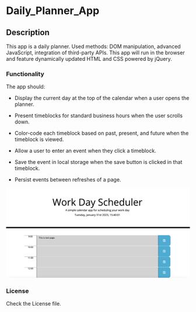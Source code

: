 # Daily_Planner_App

## Description

This app is a daily planner. Used methods: DOM manipulation, advanced JavaScript, integration of third-party APIs. This app will run in the browser and feature dynamically updated HTML and CSS powered by jQuery.

### Functionality

The app should:

- Display the current day at the top of the calendar when a user opens the planner.

- Present timeblocks for standard business hours when the user scrolls down.

- Color-code each timeblock based on past, present, and future when the timeblock is viewed.

- Allow a user to enter an event when they click a timeblock.

- Save the event in local storage when the save button is clicked in that timeblock.

- Persist events between refreshes of a page.

![Results](./assets/Screenshot%202023-01-31%20at%2015.40.01.png)

### License

Check the License file.
